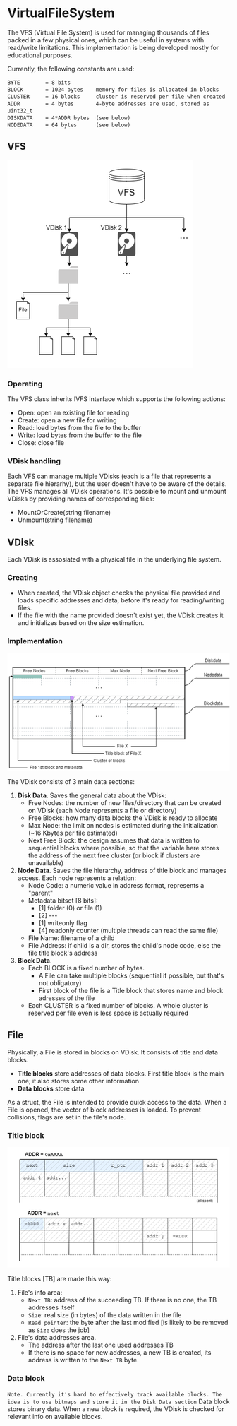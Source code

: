 # VirtualFileSystem
The VFS (Virtual File System) is used for managing thousands of files packed in a few physical ones, which can be useful in systems with read/write limitations. This implementation is being developed mostly for educational purposes.

Currently, the following constants are used:
```
BYTE		= 8 bits
BLOCK		= 1024 bytes	memory for files is allocated in blocks
CLUSTER		= 16 blocks		cluster is reserved per file when created
ADDR		= 4 bytes		4-byte addresses are used, stored as uint32_t
DISKDATA	= 4*ADDR bytes	(see below)
NODEDATA	= 64 bytes		(see below)
```

## VFS
![VDisk internals](/VirtualFileSystem_Description/VFS.png)

### Operating
The VFS class inherits IVFS interface which supports the following actions:
- Open:		open an existing file for reading
- Create:	open a new file for writing
- Read:		load bytes from the file to the buffer
- Write:	load bytes from the buffer to the file
- Close:	close file

### VDisk handling
Each VFS can manage multiple VDisks (each is a file that represents a separate file hierarhy), but the user doesn't have to be aware of the details. The VFS manages all VDisk operations.
It's possible to mount and unmount VDisks by providing names of corresponding files:
- MountOrCreate(string filename)
- Unmount(string filename)

## VDisk

Each VDisk is assosiated with a physical file in the underlying file system.

### Creating
- When created, the VDisk object checks the physical file provided and loads specific addresses and data, before it's ready for reading/writing files.
- If the file with the name provided doesn't exist yet, the VDisk creates it and initializes based on the size estimation.

### Implementation
![VDisk internals](/VirtualFileSystem_Description/VDisk.png)

The VDisk consists of 3 main data sections:
1. **Disk Data**. Saves the general data about the VDisk:
	- Free Nodes: 		the number of new files/directory that can be created on VDisk (each Node represents a file or directory)
	- Free Blocks: 		how many data blocks the VDisk is ready to allocate
	- Max Node: 		the limit on nodes is estimated during the initialization (~16 Kbytes per file estimated)
	- Next Free Block:	the design assumes that data is written to sequential blocks where possible, so that the variable here stores the address of the next free cluster (or block if clusters are unavailable)
2. **Node Data**. Saves the file hierarchy, address of title block and manages access. Each node represents a relation:
	- Node Code:		a numeric value in address format, represents a "parent"
	- Metadata bitset [8 bits]:
		- [1] folder (0) or file (1)
		- [2] ---
		- [1] writeonly flag
		- [4] readonly counter (multiple threads can read the same file)
	- File Name:		filename of a child 
	- File Address:		if child is a dir, stores the child's node code, else the file title block's address
3. **Block Data**. 
	- Each BLOCK is a fixed number of bytes.
		- A File can take multiple blocks (sequential if possible, but that's not obligatory)
		- First block of the file is a Title block that stores name and block adresses of the file
	- Each CLUSTER is a fixed number of blocks. A whole cluster is reserved per file even is less space is actually required

## File

Physically, a File is stored in blocks on VDisk. It consists of title and data blocks.
- **Title blocks** store addresses of data blocks. First title block is the main one; it also stores some other information
- **Data blocks** store data

As a struct, the File is intended to provide quick access to the data. When a File is opened, the vector of block addresses is loaded. To prevent collisions, flags are set in the file's node.

### Title block
![VDisk internals](/VirtualFileSystem_Description/TitleBlocks.png)

Title blocks [TB] are made this way:
1. File's info area:
	- `Next TB`:		address of the succeeding TB. If there is no one, the TB addresses itself
	- `Size`:			real size (in bytes) of the data written in the file
	- `Read pointer`:	the byte after the last modified [is likely to be removed as `Size` does the job]
2. File's data addresses area.
	- The address after the last one used addresses TB
	- If there is no space for new addresses, a new TB is created, its address is written to the `Next TB` byte.
	
### Data block
`Note. Currently it's hard to effectively track available blocks. The idea is to use bitmaps and store it in the Disk Data section`
Data block stores binary data.
When a new block is required, the VDisk is checked for relevant info on available blocks.